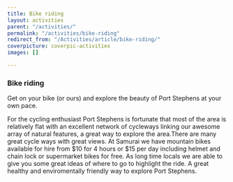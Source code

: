 ```yaml
---
title: Bike riding
layout: activities
parent: "/activities/"
permalink: "/activities/bike-riding"
redirect_from: "/Activities/article/bike-riding/"
coverpicture: coverpic-activities
images: []

---
```

### Bike riding

Get on your bike (or ours) and explore the beauty of Port Stephens at your own pace.

For the cycling enthusiast Port Stephens is fortunate that most of the area is relatively flat with an excellent network of cycleways linking our awesome array of natural features, a great way to explore the area.There are many great cycle ways with great views. At Samurai we have mountain bikes available for hire from $10 for 4 hours or $15 per day including helmet and chain lock or supermarket bikes for free. As long time locals we are able to give you some great ideas of where to go to highlight the ride. A great healthy and enviromentally friendly way to explore Port Stephens.